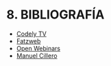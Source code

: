 # 8. BIBLIOGRAFÍA
- [Codely TV](http://codely.tv/)
- [Fatzweb](https://www.faztweb.com/)
- [Open Webinars](https://openwebinars.net/)
- [Manuel Cillero](https://manuel.cillero.es/)